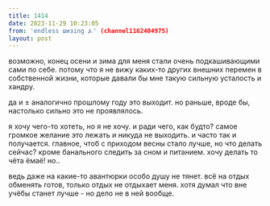 ```yaml
---
title: 1414
date: 2023-11-29 10:23:05
from: 'endless шизing ⍼' (channel1162404975)
layout: post
---
```


возможно, конец осени и зима для меня стали очень подкашивающими сами по себе. потому что я не вижу каких-то других внешних перемен в собственной жизни, которые давали бы мне такую сильную усталость и хандру.

да и ± аналогично прошлому году это выходит. но раньше, вроде бы, настолько сильно это не проявлялось.

я хочу чего-то хотеть, но я не хочу. и ради чего, как будто? самое громкое желание это лежать и никуда не выходить. и часто так и получается. главное, чтоб с приходом весны стало лучше, но что делать сейчас? кроме банального следить за сном и питанием.
хочу делать то чёта ёмаё! но..

ведь даже на какие-то авантюрки особо душу не тянет. всё на отдых обменять готов, только отдых не отдыхает меня. хотя думал что вне учёбы станет лучше - но дело не в ней вообще.
